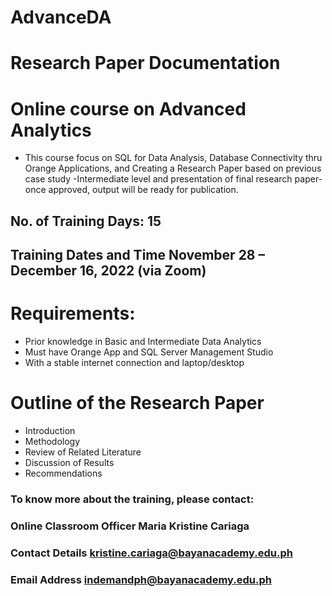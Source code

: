 # AdvanceDA
# Research Paper Documentation
# Online course on Advanced Analytics
- This course focus on SQL for Data Analysis, Database Connectivity thru
Orange Applications, and Creating a Research Paper based on previous case study -Intermediate level and presentation of final research paper- once approved, output will be ready for publication.
## No. of Training Days: 15
## Training Dates and Time November 28 – December 16, 2022 (via Zoom)

# Requirements:
- Prior knowledge in Basic and Intermediate Data Analytics
- Must have Orange App and SQL Server Management Studio
- With a stable internet connection and laptop/desktop

# Outline of the Research Paper
- Introduction
- Methodology
- Review of Related Literature
- Discussion of Results
- Recommendations


### To know more about the training, please contact:
### Online Classroom Officer Maria Kristine Cariaga
### Contact Details kristine.cariaga@bayanacademy.edu.ph
### Email Address indemandph@bayanacademy.edu.ph

